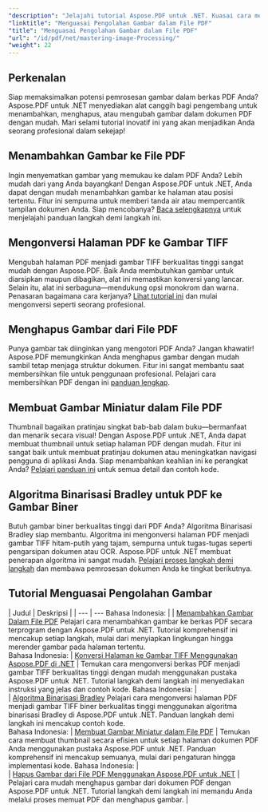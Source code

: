 ```yaml
---
"description": "Jelajahi tutorial Aspose.PDF untuk .NET. Kuasai cara menambahkan, mengonversi, dan mengelola gambar dalam file PDF dengan panduan dan contoh kode yang mudah diikuti dan dioptimalkan untuk SEO."
"linktitle": "Menguasai Pengolahan Gambar dalam File PDF"
"title": "Menguasai Pengolahan Gambar dalam File PDF"
"url": "/id/pdf/net/mastering-image-Processing/"
"weight": 22
---
```


## Perkenalan

Siap memaksimalkan potensi pemrosesan gambar dalam berkas PDF Anda? Aspose.PDF untuk .NET menyediakan alat canggih bagi pengembang untuk menambahkan, menghapus, atau mengubah gambar dalam dokumen PDF dengan mudah. Mari selami tutorial inovatif ini yang akan menjadikan Anda seorang profesional dalam sekejap!

## Menambahkan Gambar ke File PDF  

Ingin menyematkan gambar yang memukau ke dalam PDF Anda? Lebih mudah dari yang Anda bayangkan! Dengan Aspose.PDF untuk .NET, Anda dapat dengan mudah menambahkan gambar ke halaman atau posisi tertentu. Fitur ini sempurna untuk memberi tanda air atau mempercantik tampilan dokumen Anda. Siap mencobanya? [Baca selengkapnya](./adding-image/) untuk menjelajahi panduan langkah demi langkah ini.

## Mengonversi Halaman PDF ke Gambar TIFF  

Mengubah halaman PDF menjadi gambar TIFF berkualitas tinggi sangat mudah dengan Aspose.PDF. Baik Anda membutuhkan gambar untuk diarsipkan maupun dibagikan, alat ini memastikan konversi yang lancar. Selain itu, alat ini serbaguna—mendukung opsi monokrom dan warna. Penasaran bagaimana cara kerjanya? [Lihat tutorial ini](./convert-pages-to-tiff-images/) dan mulai mengonversi seperti seorang profesional.

## Menghapus Gambar dari File PDF  

Punya gambar tak diinginkan yang mengotori PDF Anda? Jangan khawatir! Aspose.PDF memungkinkan Anda menghapus gambar dengan mudah sambil tetap menjaga struktur dokumen. Fitur ini sangat membantu saat membersihkan file untuk penggunaan profesional. Pelajari cara membersihkan PDF dengan ini [panduan lengkap](./delete-images-from-pdf-files/).  

## Membuat Gambar Miniatur dalam File PDF  

Thumbnail bagaikan pratinjau singkat bab-bab dalam buku—bermanfaat dan menarik secara visual! Dengan Aspose.PDF untuk .NET, Anda dapat membuat thumbnail untuk setiap halaman PDF dengan mudah. Fitur ini sangat baik untuk membuat pratinjau dokumen atau meningkatkan navigasi pengguna di aplikasi Anda. Siap menambahkan keahlian ini ke perangkat Anda? [Pelajari panduan ini](./creating-thumbnail-images/) untuk semua detail dan contoh kode.

## Algoritma Binarisasi Bradley untuk PDF ke Gambar Biner  

Butuh gambar biner berkualitas tinggi dari PDF Anda? Algoritma Binarisasi Bradley siap membantu. Algoritma ini mengonversi halaman PDF menjadi gambar TIFF hitam-putih yang tajam, sempurna untuk tugas-tugas seperti pengarsipan dokumen atau OCR. Aspose.PDF untuk .NET membuat penerapan algoritma ini sangat mudah. [Pelajari proses langkah demi langkah](./bradley-binarization-algorithm/) dan membawa pemrosesan dokumen Anda ke tingkat berikutnya.

## Tutorial Menguasai Pengolahan Gambar
| Judul | Deskripsi |
| --- | --- Bahasa Indonesia: | 
| [Menambahkan Gambar Dalam File PDF](./adding-image/) Pelajari cara menambahkan gambar ke berkas PDF secara terprogram dengan Aspose.PDF untuk .NET. Tutorial komprehensif ini mencakup setiap langkah, mulai dari menyiapkan lingkungan hingga merender gambar pada halaman tertentu.  
Bahasa Indonesia: | [Konversi Halaman ke Gambar TIFF Menggunakan Aspose.PDF di .NET](./convert-pages-to-tiff-images/) | Temukan cara mengonversi berkas PDF menjadi gambar TIFF berkualitas tinggi dengan mudah menggunakan pustaka Aspose.PDF untuk .NET. Tutorial langkah demi langkah ini menyediakan instruksi yang jelas dan contoh kode. Bahasa Indonesia: |  
| [Algoritma Binarisasi Bradley](./bradley-binarization-algorithm/) Pelajari cara mengonversi halaman PDF menjadi gambar TIFF biner berkualitas tinggi menggunakan algoritma binarisasi Bradley di Aspose.PDF untuk .NET. Panduan langkah demi langkah ini mencakup contoh kode.   
Bahasa Indonesia: | [Membuat Gambar Miniatur dalam File PDF](./creating-thumbnail-images/) | Temukan cara membuat thumbnail secara efisien untuk setiap halaman dokumen PDF Anda menggunakan pustaka Aspose.PDF untuk .NET. Panduan komprehensif ini mencakup semuanya, mulai dari pengaturan hingga implementasi kode. Bahasa Indonesia: |  
| [Hapus Gambar dari File PDF Menggunakan Aspose.PDF untuk .NET](./delete-images-from-pdf-files/) | Pelajari cara mudah menghapus gambar dari dokumen PDF dengan Aspose.PDF untuk .NET. Tutorial langkah demi langkah ini memandu Anda melalui proses memuat PDF dan menghapus gambar. |